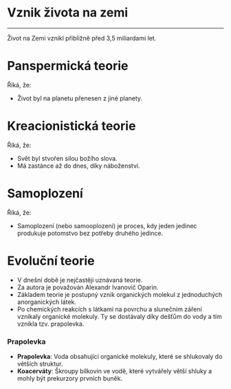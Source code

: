 # Vznik života na zemi
---

Život na Zemi vznikl přibližně před 3,5 miliardami let.

# Panspermická teorie

Říká, že:

- Život byl na planetu přenesen z jiné planety.

# Kreacionistická teorie

Říká, že:

- Svět byl stvořen silou božího slova.
- Má zastánce až do dnes, díky náboženství.

# Samoplození

Říká, že:

- Samoplození (nebo samooplození) je proces, kdy jeden jedinec produkuje potomstvo bez potřeby druhého jedince.

# Evoluční teorie

- V dnešní době je nejčastěji uznávaná teorie.
- Za autora je považován Alexandr Ivanovič Oparin.
- Základem teorie je postupný vznik organických molekul z jednoduchých anorganických látek.
- Po chemických reakcích s látkami na povrchu a slunečním záření vznikaly organické molekuly. Ty se dostávaly díky dešťům do vody a tím vznikla tzv. prapolevka.

### Prapolevka

- **Prapolevka**: Voda obsahující organické molekuly, které se shlukovaly do větších struktur.
- **Koacerváty**: Škroupy bílkovin ve vodě, které vytvářely větší shluky a mohly být prekurzory prvních buněk.

